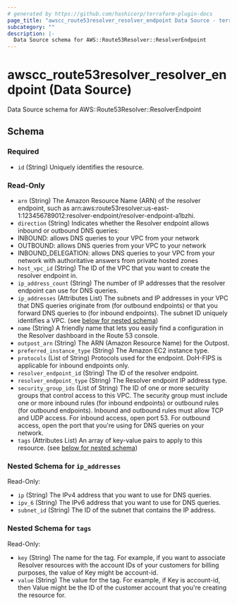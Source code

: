 ```yaml
---
# generated by https://github.com/hashicorp/terraform-plugin-docs
page_title: "awscc_route53resolver_resolver_endpoint Data Source - terraform-provider-awscc"
subcategory: ""
description: |-
  Data Source schema for AWS::Route53Resolver::ResolverEndpoint
---
```


# awscc_route53resolver_resolver_endpoint (Data Source)

Data Source schema for AWS::Route53Resolver::ResolverEndpoint



<!-- schema generated by tfplugindocs -->
## Schema

### Required

- `id` (String) Uniquely identifies the resource.

### Read-Only

- `arn` (String) The Amazon Resource Name (ARN) of the resolver endpoint, such as arn:aws:route53resolver:us-east-1:123456789012:resolver-endpoint/resolver-endpoint-a1bzhi.
- `direction` (String) Indicates whether the Resolver endpoint allows inbound or outbound DNS queries:
- INBOUND: allows DNS queries to your VPC from your network 
- OUTBOUND: allows DNS queries from your VPC to your network 
- INBOUND_DELEGATION: allows DNS queries to your VPC from your network with authoritative answers from private hosted zones
- `host_vpc_id` (String) The ID of the VPC that you want to create the resolver endpoint in.
- `ip_address_count` (String) The number of IP addresses that the resolver endpoint can use for DNS queries.
- `ip_addresses` (Attributes List) The subnets and IP addresses in your VPC that DNS queries originate from (for outbound endpoints) or that you forward DNS queries to (for inbound endpoints). The subnet ID uniquely identifies a VPC. (see [below for nested schema](#nestedatt--ip_addresses))
- `name` (String) A friendly name that lets you easily find a configuration in the Resolver dashboard in the Route 53 console.
- `outpost_arn` (String) The ARN (Amazon Resource Name) for the Outpost.
- `preferred_instance_type` (String) The Amazon EC2 instance type.
- `protocols` (List of String) Protocols used for the endpoint. DoH-FIPS is applicable for inbound endpoints only.
- `resolver_endpoint_id` (String) The ID of the resolver endpoint.
- `resolver_endpoint_type` (String) The Resolver endpoint IP address type.
- `security_group_ids` (List of String) The ID of one or more security groups that control access to this VPC. The security group must include one or more inbound rules (for inbound endpoints) or outbound rules (for outbound endpoints). Inbound and outbound rules must allow TCP and UDP access. For inbound access, open port 53. For outbound access, open the port that you're using for DNS queries on your network.
- `tags` (Attributes List) An array of key-value pairs to apply to this resource. (see [below for nested schema](#nestedatt--tags))

<a id="nestedatt--ip_addresses"></a>
### Nested Schema for `ip_addresses`

Read-Only:

- `ip` (String) The IPv4 address that you want to use for DNS queries.
- `ipv_6` (String) The IPv6 address that you want to use for DNS queries.
- `subnet_id` (String) The ID of the subnet that contains the IP address.


<a id="nestedatt--tags"></a>
### Nested Schema for `tags`

Read-Only:

- `key` (String) The name for the tag. For example, if you want to associate Resolver resources with the account IDs of your customers for billing purposes, the value of Key might be account-id.
- `value` (String) The value for the tag. For example, if Key is account-id, then Value might be the ID of the customer account that you're creating the resource for.
